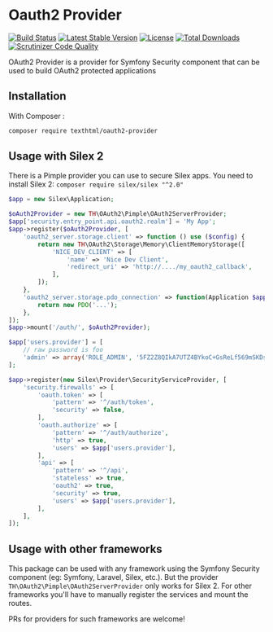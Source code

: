 Oauth2 Provider
===============

[![Build Status](https://travis-ci.org/texthtml/oauth2-provider.svg?branch=master)](https://travis-ci.org/texthtml/oauth2-provider)
[![Latest Stable Version](https://poser.pugx.org/texthtml/oauth2-provider/v/stable.svg)](https://packagist.org/packages/texthtml/oauth2-provider)
[![License](https://poser.pugx.org/texthtml/oauth2-provider/license.svg)](https://packagist.org/packages/texthtml/oauth2-provider)
[![Total Downloads](https://poser.pugx.org/texthtml/oauth2-provider/downloads.svg)](https://packagist.org/packages/texthtml/oauth2-provider)
[![Scrutinizer Code Quality](https://scrutinizer-ci.com/g/texthtml/oauth2-provider/badges/quality-score.png?b=master)](https://scrutinizer-ci.com/g/texthtml/oauth2-provider/?branch=master)

OAuth2 Provider is a provider for Symfony Security component that can be used to build OAuth2 protected applications

Installation
------------

With Composer :

```bash
composer require texthtml/oauth2-provider
```


Usage with Silex 2
------------------

There is a Pimple provider you can use to secure Silex apps. You need to install Silex 2: `composer require silex/silex "^2.0"`

```php
$app = new Silex\Application;

$oAuth2Provider = new TH\OAuth2\Pimple\OAuth2ServerProvider;
$app['security.entry_point.api.oauth2.realm'] = 'My App';
$app->register($oAuth2Provider, [
    'oauth2_server.storage.client' => function () use ($config) {
        return new TH\OAuth2\Storage\Memory\ClientMemoryStorage([
            'NICE_DEV_CLIENT' => [
                'name' => 'Nice Dev Client',
                'redirect_uri' => 'http://..../my_oauth2_callback',
            ],
        ]);
    },
    'oauth2_server.storage.pdo_connection' => function(Application $app) {
        return new PDO('...');
    },
]);
$app->mount('/auth/', $oAuth2Provider);

$app['users.provider'] = [
    // raw password is foo
    'admin' => array('ROLE_ADMIN', '5FZ2Z8QIkA7UTZ4BYkoC+GsReLf569mSKDsfods6LYQ8t+a8EW9oaircfMpmaLbPBh4FOBiiFyLfuZmTSUwzZg=='),
];

$app->register(new Silex\Provider\SecurityServiceProvider, [
    'security.firewalls' => [
        'oauth.token' => [
            'pattern' => '^/auth/token',
            'security' => false,
        ],
        'oauth.authorize' => [
            'pattern' => '^/auth/authorize',
            'http' => true,
            'users' => $app['users.provider'],
        ],
        'api' => [
            'pattern' => '^/api',
            'stateless' => true,
            'oauth2' => true,
            'security' => true,
            'users' => $app['users.provider'],
        ],
    ],
]);
```

Usage with other frameworks
---------------------------

This package can be used with any framework using the Symfony Security component (eg: Symfony, Laravel, Silex, etc.).
But the provider `TH\OAuth2\Pimple\OAuth2ServerProvider` only works for Silex 2. For other frameworks you'll have to
manually register the services and mount the routes.

PRs for providers for such frameworks are welcome!
